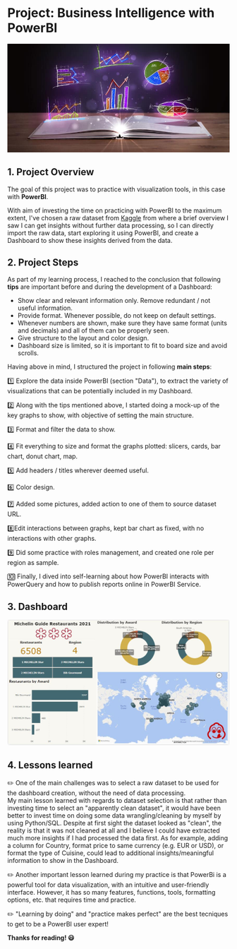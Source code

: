# Project: Business Intelligence with PowerBI
![cover](pictures/cover.jpg)

## 1. Project Overview
The goal of this project was to practice with visualization tools, in this case with **PowerBI**.

With aim of investing the time on practicing with PowerBI to the maximum extent, I've chosen a raw dataset from [Kaggle](https://www.kaggle.com/datasets/ngshiheng/michelin-guide-restaurants-2021) from where a brief overview I saw I can get insights without further data processing, so I can directly import the raw data, start exploring it using PowerBI, and create a Dashboard to show these insights derived from the data.

## 2. Project Steps 
As part of my learning process, I reached to the conclusion that following **tips** are important before and during the development of a Dashboard:
- Show clear and relevant information only. Remove redundant / not useful information.
- Provide format. Whenever possible, do not keep on default settings.
- Whenever numbers are shown, make sure they have same format (units and decimals) and all of them can be properly seen.
- Give structure to the layout and color design.
- Dashboard size is limited, so it is important to fit to board size and avoid scrolls.

Having above in mind, I structured the project in following **main steps**:

:one: Explore the data inside PowerBI (section "Data"), to extract the variety of visualizations that can be potentially included in my Dashboard.

:two: Along with the tips mentioned above, I started doing a mock-up of the key graphs to show, with objective of setting the main structure. 

:three: Format and filter the data to show. 

:four: Fit everything to size and format the graphs plotted: slicers, cards, bar chart, donut chart, map.

:five: Add headers / titles wherever deemed useful. 

:six: Color design.

:seven: Added some pictures, added action to one of them to source dataset URL.

:eight:Edit interactions between graphs, kept bar chart as fixed, with no interactions with other graphs.

:nine: Did some practice with roles management, and created one role per region as sample. 

:keycap_ten: Finally, I dived into self-learning about how PowerBI interacts with PowerQuery and how to publish reports online in PowerBI Service.

## 3. Dashboard
![dashboard](pictures/dashboard.JPG)

## 4. Lessons learned

:pencil2: One of the main challenges was to select a raw dataset to be used for the dashboard creation, without the need of data processing.  
My main lesson learned with regards to dataset selection is that rather than investing time to select an "apparently clean dataset", it would have been better to invest time on doing some data wrangling/cleaning by myself by using Python/SQL.
Despite at first sight the dataset looked as "clean", the reality is that it was not cleaned at all and I believe I could have extracted much more insights if I had processed the data first. 
As for example, adding a column for Country, format price to same currency (e.g. EUR or USD), or format the type of Cuisine, could lead to additional insights/meaningful information to show in the Dashboard. 

:pencil2: Another important lesson learned during my practice is that PowerBi is a powerful tool for data visualization, with an intuitive and user-friendly interface.
However, it has so many features, functions, tools, formatting options, etc. that requires time and practice. 

:pencil2: "Learning by doing" and "practice makes perfect" are the best tecniques to get to be a PowerBI user expert!

**Thanks for reading! :smiley:**
